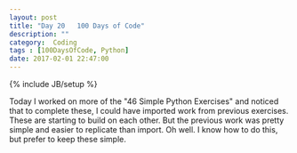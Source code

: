 ```yaml
---
layout: post
title: "Day 20   100 Days of Code"
description: ""
category:  Coding
tags : [100DaysOfCode, Python]
date: 2017-02-01 22:47:00
---
```

{% include JB/setup %}

Today I worked on more of the "46 Simple Python Exercises" and noticed that to complete these, I could have imported work from previous exercises.  These are starting to build on each other.  But the previous work was pretty simple and easier to replicate than import.  Oh well.  I know how to do this, but prefer to keep these simple.